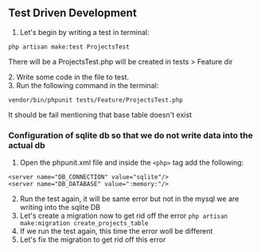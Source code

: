 <h2>Test Driven Development</h2>

1. Let's begin by writing a test in terminal:

```php artisan make:test ProjectsTest```
<p>There will be a ProjectsTest.php will be created in tests > Feature dir </p>
2. Write some code in the file to test.<br />
3. Run the following command in the terminal:

```vendor/bin/phpunit tests/Feature/ProjectsTest.php```

It should be fail mentioning that base table doesn't exist


<h3>Configuration of sqlite db so that we do not write data into the actual db</h3>

1. Open the phpunit.xml file and inside the ```<php>``` tag add the following:
```
<server name="DB_CONNECTION" value="sqlite"/>
<server name="DB_DATABASE" value=":memory:"/>
```
2. Run the test again, it will be same error but not in the mysql we are writing into the sqlite DB
3. Let's create a migration now to get rid off the error
```php artisan make:migration create_projects_table```
4. If we run the test again, this time the error woll be different
5. Let's fix the migration to get rid off this error
